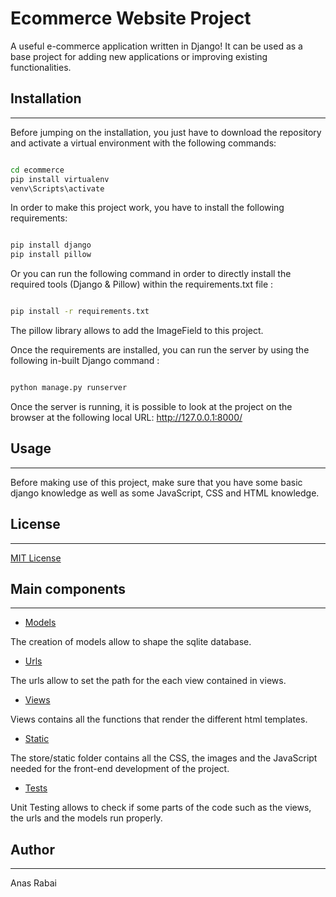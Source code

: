 # Ecommerce Website Project

A useful e-commerce application written in Django! It can be used as a base project for adding new applications or improving existing functionalities.


 ## Installation
 ---

Before jumping on the installation, you just have to download the repository and activate a virtual environment with the following commands:

```bash

cd ecommerce
pip install virtualenv
venv\Scripts\activate

```

In order to make this project work, you have to install the following requirements:

```bash

pip install django
pip install pillow

```

Or you can run the following command in order to directly install the required tools (Django & Pillow) within the requirements.txt file :

````bash

pip install -r requirements.txt

````

The pillow library allows to add the ImageField to this project.

Once the requirements are installed, you can run the server by using the following in-built Django command :

```bash

python manage.py runserver

```

Once the server is running, it is possible to look at the project on the browser at the following local URL: http://127.0.0.1:8000/

## Usage
---

Before making use of this project, make sure that you have some basic django knowledge as well as some JavaScript, CSS and HTML knowledge.


## License
----

[MIT License](https://github.com/anas-ecam2020/ecommerce/blob/main/LICENSE.txt)


## Main components
---

* [Models](https://github.com/anas-ecam2020/ecommerce/blob/main/store/models.py)

The creation of models allow to shape the sqlite database.

* [Urls](https://github.com/anas-ecam2020/ecommerce/blob/main/store/urls.py)

The urls allow to set the path for the each view contained in views.

* [Views](https://github.com/anas-ecam2020/ecommerce/blob/main/store/views.py)

Views contains all the functions that render the different html templates.

* [Static](https://github.com/anas-ecam2020/ecommerce/tree/main/store/static)

The store/static folder contains all the CSS, the images and the JavaScript needed for the front-end development of the project.

* [Tests](https://github.com/anas-ecam2020/ecommerce/tree/main/store/tests)

Unit Testing allows to check if some parts of the code such as the views, the urls and the models run properly.

## Author
---

Anas Rabai